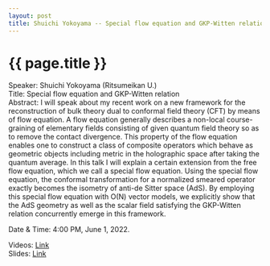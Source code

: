 ```yaml
---
layout: post
title: Shuichi Yokoyama -- Special flow equation and GKP-Witten relation
---
```


{{ page.title }}
================

Speaker: Shuichi Yokoyama (Ritsumeikan U.)  
Title: Special flow equation and GKP-Witten relation  
Abstract: I will speak about my recent work on a new framework for the reconstruction of bulk theory dual to conformal field theory (CFT) by means of flow equation. A flow equation generally describes a non-local course-graining of elementary fields consisting of given quantum field theory so as to remove the contact divergence. This property of the flow equation enables one to construct a class of composite operators which behave as geometric objects including metric in the holographic space after taking the quantum average. In this talk I will explain a certain extension from the free flow equation, which we call a special flow equation. Using the special flow equation, the conformal transformation for a normalized smeared operator exactly becomes the isometry of anti-de Sitter space (AdS). By employing this special flow equation with O(N) vector models, we explicitly show that the AdS geometry as well as the scalar field satisfying the GKP-Witten relation concurrently emerge in this framework.  

Date & Time: 4:00 PM, June 1, 2022.

Videos: [Link](https://www.bilibili.com/video/BV1V34y1L7it?share_source=copy_web)  
Slides: [Link](http://jointhepth.github.io/files/2022-6-1-Shuichi-Yokoyama.pdf)
